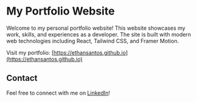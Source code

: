 # My Portfolio Website

Welcome to my personal portfolio website! This website showcases my work, skills, and experiences as a developer. The site is built with modern web technologies including React, Tailwind CSS, and Framer Motion.

Visit my portfolio: [https://ethansantos.github.io](https://ethansantos.github.io)

## Contact

Feel free to connect with me on [LinkedIn](https://www.linkedin.com/in/ethanmadeit)!
